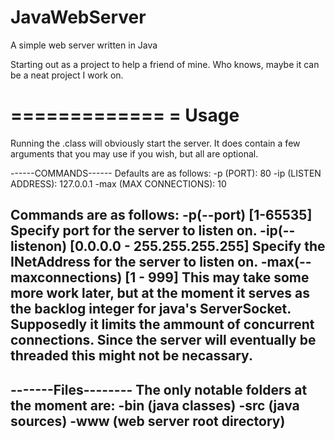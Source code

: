 JavaWebServer
=============

A simple web server written in Java

Starting out as a project to help a friend of mine.
Who knows, maybe it can be a neat project I work on.

=============
= Usage
=============
Running the .class will obviously start the
server. It does contain a few arguments that
you may use if you wish, but all are optional.

------COMMANDS------
Defaults are as follows:
-p (PORT): 80
-ip (LISTEN ADDRESS): 127.0.0.1
-max (MAX CONNECTIONS): 10

Commands are as follows:
-p(--port) [1-65535]
 Specify port for the server to listen on.
-ip(--listenon) [0.0.0.0 - 255.255.255.255]
 Specify the INetAddress for the server to listen on.
-max(--maxconnections) [1 - 999]
 This may take some more work later, but at the moment it
 serves as the backlog integer for java's ServerSocket.
 Supposedly it limits the ammount of concurrent connections.
 Since the server will eventually be threaded this might
 not be necassary.
--------------------

-------Files--------
The only notable folders at the moment are:
 -bin (java classes)
 -src (java sources)
 -www (web server root directory)
--------------------
